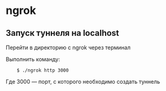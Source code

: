# ngrok
## Запуск туннеля на localhost
Перейти в директорию с ngrok через терминал

Выполнить команду:
```
	$ ./ngrok http 3000
```
Где 3000 — порт, с которого необходимо создать туннель
